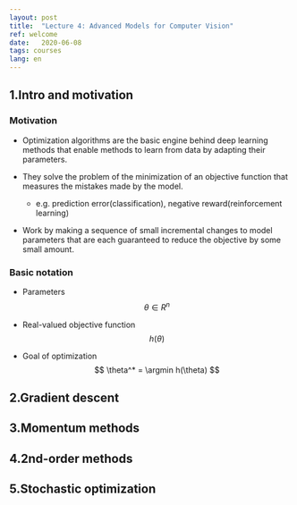 ```yaml
---
layout: post
title:  "Lecture 4: Advanced Models for Computer Vision"
ref: welcome
date:   2020-06-08
tags: courses
lang: en
---
```

## 1.Intro and motivation

### Motivation

- Optimization algorithms are the basic engine behind deep learning methods that enable methods to learn from data by adapting their parameters.

- They solve the problem of the minimization of an objective function that measures the mistakes made by the model.
    - e.g. prediction error(classification), negative reward(reinforcement learning)

- Work by making a sequence of small incremental changes to model parameters that are each guaranteed to reduce the objective by some small amount.

### Basic notation

- Parameters
$$
\theta \in R^n
$$

- Real-valued objective function
$$
h(\theta)
$$

- Goal of optimization
$$
\theta^* = \argmin h(\theta)
$$
## 2.Gradient descent

## 3.Momentum methods

## 4.2nd-order methods

## 5.Stochastic optimization